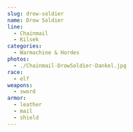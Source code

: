 ```yaml
---
slug: drow-soldier
name: Drow Soldier
line:
  - Chainmail
  - Kilsek
categories:
  - Warmachine & Hordes
photos:
  - ./Chainmail-DrowSoldier-Dankel.jpg
race:
  - elf
weapons:
  - sword
armor:
  - leather
  - mail
  - shield
---
```

